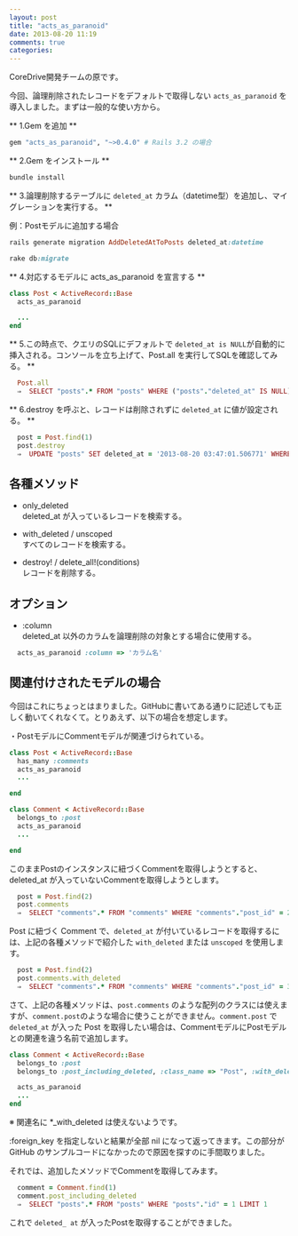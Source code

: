 ```yaml
---
layout: post
title: "acts_as_paranoid"
date: 2013-08-20 11:19
comments: true
categories:
---
```


CoreDrive開発チームの原です。

今回、論理削除されたレコードをデフォルトで取得しない `acts_as_paranoid` を導入しました。まずは一般的な使い方から。

** 1.Gem を追加 **

```ruby
gem "acts_as_paranoid", "~>0.4.0" # Rails 3.2 の場合
```

** 2.Gem をインストール **

```ruby
bundle install
```

** 3.論理削除するテーブルに `deleted_at` カラム（datetime型）を追加し、マイグレーションを実行する。 **

例：Postモデルに追加する場合

```ruby
rails generate migration AddDeletedAtToPosts deleted_at:datetime
```
```ruby
rake db:migrate
```

** 4.対応するモデルに acts_as_paranoid を宣言する **

```ruby
class Post < ActiveRecord::Base
  acts_as_paranoid

  ...
end
```

** 5.この時点で、クエリのSQLにデフォルトで `deleted_at is NULL`が自動的に挿入される。コンソールを立ち上げて、Post.all を実行してSQLを確認してみる。 **

```ruby
  Post.all
  ⇒  SELECT "posts".* FROM "posts" WHERE ("posts"."deleted_at" IS NULL)
```

** 6.destroy を呼ぶと、レコードは削除されずに `deleted_at` に値が設定される。 **

```ruby
  post = Post.find(1)
  post.destroy
  ⇒  UPDATE "posts" SET deleted_at = '2013-08-20 03:47:01.506771' WHERE "posts"."id" = 1 AND ("posts"."deleted_at" IS NULL)
```

## 各種メソッド

* only_deleted<br>
  deleted_at が入っているレコードを検索する。

* with_deleted / unscoped<br>
  すべてのレコードを検索する。

* destroy! / delete_all!(conditions)<br>
  レコードを削除する。

## オプション

* :column <br>
  deleted_at 以外のカラムを論理削除の対象とする場合に使用する。

```ruby
  acts_as_paranoid :column => 'カラム名'
```

## 関連付けされたモデルの場合
今回はこれにちょっとはまりました。GitHubに書いてある通りに記述しても正しく動いてくれなくて。とりあえず、以下の場合を想定します。

・PostモデルにCommentモデルが関連づけられている。

```ruby
class Post < ActiveRecord::Base
  has_many :comments
  acts_as_paranoid
  ...

end
```
```ruby
class Comment < ActiveRecord::Base
  belongs_to :post
  acts_as_paranoid
  ...

end
```

このままPostのインスタンスに紐づくCommentを取得しようとすると、deleted_at が入っていないCommentを取得しようとします。

```ruby
  post = Post.find(2)
  post.comments
  ⇒  SELECT "comments".* FROM "comments" WHERE "comments"."post_id" = 2 AND ("comments"."deleted_at" IS NULL)
```

Post に紐づく Comment で、`deleted_at` が付いているレコードを取得するには、上記の各種メソッドで紹介した `with_deleted` または `unscoped` を使用します。

```ruby
  post = Post.find(2)
  post.comments.with_deleted
  ⇒  SELECT "comments".* FROM "comments" WHERE "comments"."post_id" = 3
```

さて、上記の各種メソッドは、`post.comments` のような配列のクラスには使えますが、`comment.post`のような場合に使うことができません。`comment.post` で `deleted_at` が入った Post を取得したい場合は、CommentモデルにPostモデルとの関連を違う名前で追加します。

```ruby
class Comment < ActiveRecord::Base
  belongs_to :post
  belongs_to :post_including_deleted, :class_name => "Post", :with_deleted => true, :foreign_key => :post_id

  acts_as_paranoid
  ...
end

```

※ 関連名に *_with_deleted は使えないようです。

:foreign_key を指定しないと結果が全部 nil になって返ってきます。この部分が GitHub のサンプルコードになかったので原因を探すのに手間取りました。

それでは、追加したメソッドでCommentを取得してみます。

```ruby
  comment = Comment.find(1)
  comment.post_including_deleted
  ⇒  SELECT "posts".* FROM "posts" WHERE "posts"."id" = 1 LIMIT 1
```

これで `deleted_ at` が入ったPostを取得することができました。